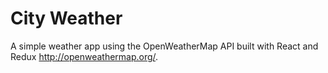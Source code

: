# City Weather
A simple weather app using the OpenWeatherMap API built with React and Redux http://openweathermap.org/.
